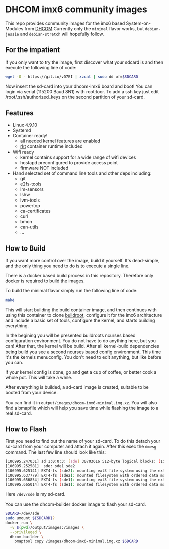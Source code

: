 DHCOM imx6 community images
===========================

This repo provides community images for the imx6 based System-on-Modules from [DHCOM](http://www.dh-electronics.com/produkt/dhcom-imx6x/)
Currently only the `minimal` flavor works, but `debian-jessie` and `debian-stretch` will hopefully follow.

## For the impatient
If you only want to try the image, first discover what your sdcard is and then execute the following line of code:
```bash
wget -O - https://git.io/vD7EI | xzcat | sudo dd of=$SDCARD
```
Now insert the sd-card into your dhcom-imx6 board and boot! You can login via serial (115200 Baud 8N1) with root:toor. To add a ssh key just edit /root/.ssh/authorized_keys on the second partition of your sd-card.

## Features
* Linux 4.9.10
* Systemd
* Container ready!
  * all needed kernel features are enabled
  * [rkt](https://coreos.com/rkt) container runtime included
* Wifi ready
  * kernel contains support for a wide range of wifi devices
  * hostapd preconfigured to provide access point
  * firmware NOT included
* Hand selected set of command line tools and other deps including:
  * git
  * e2fs-tools
  * lm-sensors
  * lshw
  * lvm-tools
  * powertop
  * ca-certificates
  * curl
  * bmon
  * can-utils
  * ...

## How to Build
If you want more control over the image, build it yourself. It's dead-simple, and the only thing you need to do is to execute a single line.

There is a docker based build process in this repository. Therefore only docker is required to build the images.

To build the minimal flavor simply run the following line of code:
```bash
make
```
This will start building the build container image, and then continues with using this container to clone [buildroot](https://github.com/buildroot/buildroot), configure it for the imx6 architecture and include a basic set of tools, configure the kernel, and starts building everything.

In the begining you will be presented buildroots ncurses based configuration environment. You do not have to do anything here, but you can! After that, the kernel will be build. After all kernel-build dependencies being build you see a second ncurses based config environment. This time it's the kernels menuconfig. You don't need to edit anything, but  like before you can.  

If your kernel config is done, go and get a cup of coffee, or better cook a whole pot. This will take a while.

After everything is builded, a sd-card image is created, suitable to be booted from your device.

You can find it in `output/images/dhcom-imx6-minimal.img.xz`. You will also find a bmapfile which will help you save time while flashing the image to a real sd-card.

## How to Flash

First you need to find out the name of your sd-card. To do this detach your sd-card from your computer and attach it again. After this exec the `dmesg` command. The last few line should look like this:
```bash
[106995.247031] sd 1:0:0:3: [sde] 30703616 512-byte logical blocks: (15.7 GB/14.6 GiB)
[106995.252581]  sde: sde1 sde2
[106995.625141] EXT4-fs (sde2): mounting ext3 file system using the ext4 subsystem
[106995.637779] EXT4-fs (sde2): mounted filesystem with ordered data mode. Opts: (null)
[106995.656854] EXT4-fs (sde1): mounting ext3 file system using the ext4 subsystem
[106995.665014] EXT4-fs (sde1): mounted filesystem with ordered data mode. Opts: (null)
```
Here `/dev/sde` is my sd-card.

You can use the dhcom-builder docker image to flash your sd-card.

```bash
SDCARD=/dev/sde
sudo umount ${SDCARD}?
docker run \
  -v $(pwd)/output/images:/images \
  --privileged \
  dhcom-builder \
    bmaptool copy /images/dhcom-imx6-minimal.img.xz $SDCARD
```
